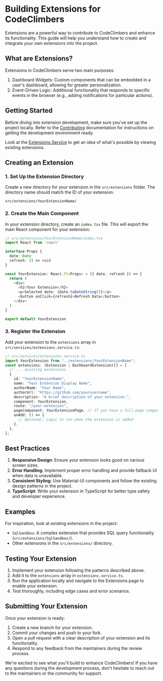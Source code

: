# Building Extensions for CodeClimbers

Extensions are a powerful way to contribute to CodeClimbers and enhance its functionality. This guide will help you understand how to create and integrate your own extensions into the project.

## What are Extensions?

Extensions in CodeClimbers serve two main purposes:

1. Dashboard Widgets: Custom components that can be embedded in a user's dashboard, allowing for greater personalization.
2. Event-Driven Logic: Additional functionality that responds to specific events in the browser (e.g., adding notifications for particular actions).

## Getting Started

Before diving into extension development, make sure you've set up the project locally. Refer to the [Contributing](./Contributing.md) documentation for instructions on getting the development environment ready.

Look at the [Extensions Service](../packages/app/src/services/extensions.service.ts) to get an idea of what's possible by viewing existing extensions.

## Creating an Extension

### 1. Set Up the Extension Directory

Create a new directory for your extension in the `src/extensions` folder. The directory name should match the ID of your extension:

`src/extensions/YourExtensionName/`

### 2. Create the Main Component

In your extension directory, create an `index.tsx` file. This will export the main React component for your extension:

```typescript
// src/extensions/YourExtensionName/index.tsx
import React from 'react'

interface Props {
  date: Date
  refresh: () => void
}

const YourExtension: React.FC<Props> = ({ date, refresh }) => {
  return (
    <div>
      <h2>Your Extension</h2>
      <p>Selected date: {date.toDateString()}</p>
      <button onClick={refresh}>Refresh Data</button>
    </div>
  )
}

export default YourExtension
```

### 3. Register the Extension

Add your extension to the `extensions` array in `src/services/extensions.service.ts`:

```typescript
// src/services/extensions.service.ts
import YourExtension from "../extensions/YourExtensionName";
const extensions: (Extension | DashboardExtension)[] = [
  // ... existing extensions
  {
    id: "YourExtensionName",
    name: "Your Extension Display Name",
    authorName: "Your Name",
    authorUrl: "https://github.com/yourusername",
    description: "A brief description of your extension.",
    component: YourExtension,
    route: "/your-extension",
    pageComponent: YourExtensionPage, // If you have a full-page component
    onAdd: () => {
      // Optional: Logic to run when the extension is added
    },
  },
];
```

## Best Practices

1. **Responsive Design**: Ensure your extension looks good on various screen sizes.
2. **Error Handling**: Implement proper error handling and provide fallback UI when data is unavailable.
3. **Consistent Styling**: Use Material-UI components and follow the existing design patterns in the project.
4. **TypeScript**: Write your extension in TypeScript for better type safety and developer experience.

## Examples

For inspiration, look at existing extensions in the project:

- `SqlSandbox`: A complex extension that provides SQL query functionality (`src/extensions/SqlSandbox/`).
- Other extensions in the `src/extensions/` directory.

## Testing Your Extension

1. Implement your extension following the patterns described above.
2. Add it to the `extensions` array in `extensions.service.ts`.
3. Run the application locally and navigate to the Extensions page to enable your extension.
4. Test thoroughly, including edge cases and error scenarios.

## Submitting Your Extension

Once your extension is ready:

1. Create a new branch for your extension.
2. Commit your changes and push to your fork.
3. Open a pull request with a clear description of your extension and its functionality.
4. Respond to any feedback from the maintainers during the review process.

We're excited to see what you'll build to enhance CodeClimbers! If you have any questions during the development process, don't hesitate to reach out to the maintainers or the community for support.
